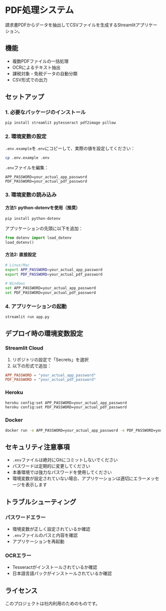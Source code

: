 # PDF処理システム

請求書PDFからデータを抽出してCSVファイルを生成するStreamlitアプリケーション。

## 機能

- 複数PDFファイルの一括処理
- OCRによるテキスト抽出
- 課税対象・免税データの自動分類
- CSV形式での出力

## セットアップ

### 1. 必要なパッケージのインストール

```bash
pip install streamlit pytesseract pdf2image pillow
```

### 2. 環境変数の設定

`.env.example`を`.env`にコピーして、実際の値を設定してください：

```bash
cp .env.example .env
```

`.env`ファイルを編集：

```
APP_PASSWORD=your_actual_app_password
PDF_PASSWORD=your_actual_pdf_password
```

### 3. 環境変数の読み込み

#### 方法1: python-dotenvを使用（推奨）

```bash
pip install python-dotenv
```

アプリケーションの先頭に以下を追加：

```python
from dotenv import load_dotenv
load_dotenv()
```

#### 方法2: 直接設定

```bash
# Linux/Mac
export APP_PASSWORD=your_actual_app_password
export PDF_PASSWORD=your_actual_pdf_password

# Windows
set APP_PASSWORD=your_actual_app_password
set PDF_PASSWORD=your_actual_pdf_password
```

### 4. アプリケーションの起動

```bash
streamlit run app.py
```

## デプロイ時の環境変数設定

### Streamlit Cloud

1. リポジトリの設定で「Secrets」を選択
2. 以下の形式で追加：

```toml
APP_PASSWORD = "your_actual_app_password"
PDF_PASSWORD = "your_actual_pdf_password"
```

### Heroku

```bash
heroku config:set APP_PASSWORD=your_actual_app_password
heroku config:set PDF_PASSWORD=your_actual_pdf_password
```

### Docker

```bash
docker run -e APP_PASSWORD=your_actual_app_password -e PDF_PASSWORD=your_actual_pdf_password your-app
```

## セキュリティ注意事項

- `.env`ファイルは絶対にGitにコミットしないでください
- パスワードは定期的に変更してください
- 本番環境では強力なパスワードを使用してください
- 環境変数が設定されていない場合、アプリケーションは適切にエラーメッセージを表示します

## トラブルシューティング

### パスワードエラー

- 環境変数が正しく設定されているか確認
- `.env`ファイルのパスと内容を確認
- アプリケーションを再起動

### OCRエラー

- Tesseractがインストールされているか確認
- 日本語言語パックがインストールされているか確認

## ライセンス

このプロジェクトは社内利用のためのものです。
